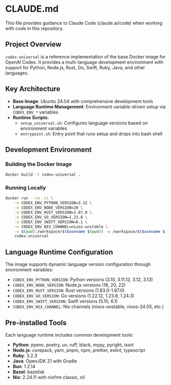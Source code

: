 # CLAUDE.md

This file provides guidance to Claude Code (claude.ai/code) when working with code in this repository.

## Project Overview

`codex-universal` is a reference implementation of the base Docker image for OpenAI Codex. It provides a multi-language development environment with support for Python, Node.js, Rust, Go, Swift, Ruby, Java, and other languages.

## Key Architecture

- **Base Image**: Ubuntu 24.04 with comprehensive development tools
- **Language Runtime Management**: Environment variable-driven setup via `CODEX_ENV_*` variables
- **Runtime Scripts**: 
  - `setup_universal.sh`: Configures language versions based on environment variables
  - `entrypoint.sh`: Entry point that runs setup and drops into bash shell

## Development Environment

### Building the Docker Image
```bash
docker build -t codex-universal .
```

### Running Locally
```bash
docker run --rm -it \
    -e CODEX_ENV_PYTHON_VERSION=3.12 \
    -e CODEX_ENV_NODE_VERSION=20 \
    -e CODEX_ENV_RUST_VERSION=1.87.0 \
    -e CODEX_ENV_GO_VERSION=1.23.8 \
    -e CODEX_ENV_SWIFT_VERSION=6.1 \
    -e CODEX_ENV_NIX_CHANNEL=nixos-unstable \
    -v $(pwd):/workspace/$(basename $(pwd)) -w /workspace/$(basename $(pwd)) \
    codex-universal
```

## Language Runtime Configuration

The image supports dynamic language version configuration through environment variables:
- `CODEX_ENV_PYTHON_VERSION`: Python versions (3.10, 3.11.12, 3.12, 3.13)
- `CODEX_ENV_NODE_VERSION`: Node.js versions (18, 20, 22)
- `CODEX_ENV_RUST_VERSION`: Rust versions (1.83.0-1.87.0)
- `CODEX_ENV_GO_VERSION`: Go versions (1.22.12, 1.23.8, 1.24.3)
- `CODEX_ENV_SWIFT_VERSION`: Swift versions (5.10, 6.1)
- `CODEX_ENV_NIX_CHANNEL`: Nix channels (nixos-unstable, nixos-24.05, etc.)

## Pre-installed Tools

Each language runtime includes common development tools:
- **Python**: pyenv, poetry, uv, ruff, black, mypy, pyright, isort
- **Node.js**: corepack, yarn, pnpm, npm, prettier, eslint, typescript
- **Ruby**: 3.2.3
- **Java**: OpenJDK 21 with Gradle
- **Bun**: 1.2.14
- **Bazel**: bazelisk
- **Nix**: 2.24.11 with nixfmt-classic, nil